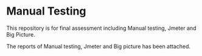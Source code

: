 # Manual Testing

This repository is for final assessment including Manual testing, Jmeter and Big Picture.

The reports of Manual testing, Jmeter and Big picture has been attached.
